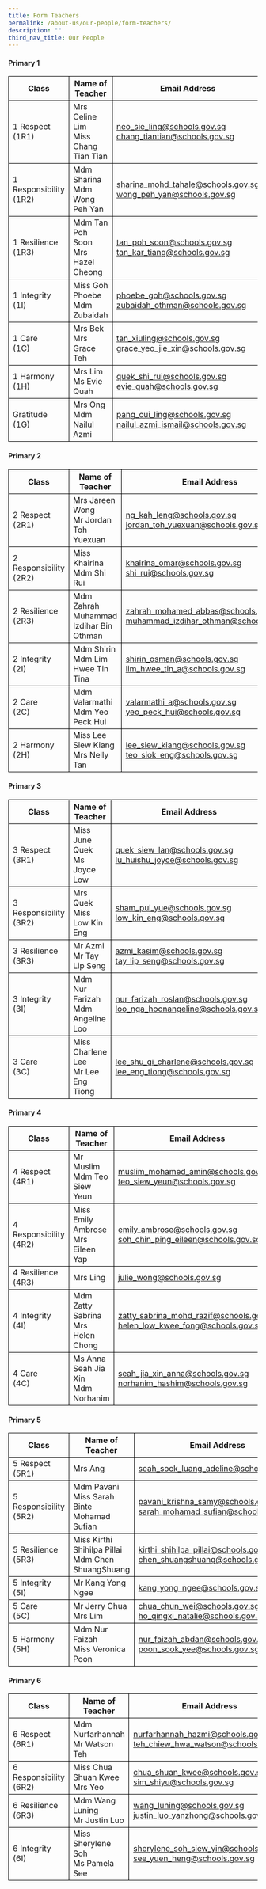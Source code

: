 ```yaml
---
title: Form Teachers
permalink: /about-us/our-people/form-teachers/
description: ""
third_nav_title: Our People
---
```

#### Primary 1
<table>
	<thead>
		<tr>
        	<th style="border:1px solid black;">Class</th>
			<th style="border:1px solid black;">Name of Teacher</th>
			<th style="border:1px solid black;">Email Address</th>
		</tr>
	</thead>
	<tbody>
		<tr>
			<td style="border:1px solid black;">1 Respect<br>(1R1)</td>
            <td style="border:1px solid black;">Mrs Celine Lim<br>Miss Chang Tian Tian</td>
			<td style="border:1px solid black;"><a href="neo_sie_ling@schools.gov.sg">neo_sie_ling@schools.gov.sg</a><br><a href="chang_tiantian@schools.gov.sg">chang_tiantian@schools.gov.sg</a></td>
		</tr>
		<tr>
			<td style="border:1px solid black;">1 Responsibility<br>(1R2)</td>
            <td style="border:1px solid black;">Mdm Sharina<br>Mdm Wong Peh Yan</td>
			<td style="border:1px solid black;"><a href="sharina_mohd_tahale@schools.gov.sg">sharina_mohd_tahale@schools.gov.sg </a><br><a href="wong_peh_yan@schools.gov.sg">wong_peh_yan@schools.gov.sg</a></td>
		</tr>
		<tr>
			<td style="border:1px solid black;">1 Resilience<br>(1R3)</td>
            <td style="border:1px solid black;">Mdm Tan Poh Soon<br>Mrs Hazel Cheong</td>
			<td style="border:1px solid black;"><a href="tan_poh_soon@schools.gov.sg">tan_poh_soon@schools.gov.sg</a><br><a href="tan_kar_tiang@schools.gov.sg">tan_kar_tiang@schools.gov.sg</a></td>
		</tr>     
		<tr>
			<td style="border:1px solid black;">1 Integrity<br>(1I)</td>
            <td style="border:1px solid black;">Miss Goh Phoebe<br>Mdm Zubaidah</td>
			<td style="border:1px solid black;"><a href="phoebe_goh@schools.gov.sg">phoebe_goh@schools.gov.sg</a><br><a href="zubaidah_othman@schools.gov.sg">zubaidah_othman@schools.gov.sg</a></td>
		</tr>
		<tr>
			<td style="border:1px solid black;">1 Care<br>(1C)</td>
            <td style="border:1px solid black;">Mrs Bek<br>Mrs Grace Teh</td>
			<td style="border:1px solid black;"><a href="tan_xiuling@schools.gov.sg">tan_xiuling@schools.gov.sg</a><br><a href="grace_yeo_jie_xin@schools.gov.sg">grace_yeo_jie_xin@schools.gov.sg</a></td>
		</tr>
      	<tr>
			<td style="border:1px solid black;">1 Harmony<br>(1H)</td>
            <td style="border:1px solid black;">Mrs Lim<br>Ms Evie Quah</td>
			<td style="border:1px solid black;"><a href="quek_shi_rui@schools.gov.sg">quek_shi_rui@schools.gov.sg</a><br><a href="evie_quah@schools.gov.sg">evie_quah@schools.gov.sg</a></td>
		</tr>
        <tr>
			<td style="border:1px solid black;">Gratitude<br>(1G)</td>
            <td style="border:1px solid black;">Mrs Ong<br>Mdm Nailul Azmi </td>
			<td style="border:1px solid black;"><a href="pang_cui_ling@schools.gov.sg">pang_cui_ling@schools.gov.sg</a><br><a href="nailul_azmi_ismail@schools.gov.sg">nailul_azmi_ismail@schools.gov.sg</a></td>
		</tr>
	</tbody>
</table>

#### Primary 2

<table>
	<thead>
		<tr>
        	<th style="border:1px solid black;">Class</th>
			<th style="border:1px solid black;">Name of Teacher</th>
			<th style="border:1px solid black;">Email Address</th>
		</tr>
	</thead>
	<tbody>
		<tr>
			<td style="border:1px solid black;">2 Respect<br>(2R1)</td>
            <td style="border:1px solid black;">Mrs Jareen Wong<br>Mr Jordan Toh Yuexuan</td>
			<td style="border:1px solid black;"><a href="ng_kah_leng@schools.gov.sg">ng_kah_leng@schools.gov.sg</a><br><a href="jordan_toh_yuexuan@schools.gov.sg">jordan_toh_yuexuan@schools.gov.sg</a></td>
		</tr>
		<tr>
			<td style="border:1px solid black;">2 Responsibility<br>(2R2)</td>
            <td style="border:1px solid black;">Miss Khairina<br>Mdm Shi Rui</td>
			<td style="border:1px solid black;"><a href="khairina_omar@schools.gov.sg">khairina_omar@schools.gov.sg</a><br><a href="shi_rui@schools.gov.sg">shi_rui@schools.gov.sg</a></td>
		</tr>
		<tr>
			<td style="border:1px solid black;">2 Resilience<br>(2R3)</td>
            <td style="border:1px solid black;">Mdm Zahrah<br>Muhammad Izdihar Bin Othman</td>
			<td style="border:1px solid black;"><a href="zahrah_mohamed_abbas@schools.gov.sg">zahrah_mohamed_abbas@schools.gov.sg</a><br><a href="muhammad_izdihar_othman@schools.gov.sg">muhammad_izdihar_othman@schools.gov.sg</a></td>
		</tr>     
		<tr>
			<td style="border:1px solid black;">2 Integrity<br>(2I)</td>
            <td style="border:1px solid black;">Mdm Shirin<br>Mdm Lim Hwee Tin Tina</td>
			<td style="border:1px solid black;"><a href="shirin_osman@schools.gov.sg">shirin_osman@schools.gov.sg</a><br><a href="lim_hwee_tin_a@schools.gov.sg">lim_hwee_tin_a@schools.gov.sg</a></td>
		</tr>
		<tr>
			<td style="border:1px solid black;">2 Care<br>(2C)</td>
            <td style="border:1px solid black;">Mdm Valarmathi<br>Mdm Yeo Peck Hui</td>
			<td style="border:1px solid black;"><a href="valarmathi_a@schools.gov.sg">valarmathi_a@schools.gov.sg</a><br><a href="yeo_peck_hui@schools.gov.sg">yeo_peck_hui@schools.gov.sg</a></td>
		</tr>
      	<tr>
			<td style="border:1px solid black;">2 Harmony<br>(2H)</td>
            <td style="border:1px solid black;">Miss Lee Siew Kiang<br>Mrs Nelly Tan</td>
			<td style="border:1px solid black;"><a href="lee_siew_kiang@schools.gov.sg">lee_siew_kiang@schools.gov.sg</a><br><a href="teo_siok_eng@schools.gov.sg">teo_siok_eng@schools.gov.sg</a></td>
		</tr>
	</tbody>
</table>

#### Primary 3

<table>
	<thead>
		<tr>
        	<th style="border:1px solid black;">Class</th>
			<th style="border:1px solid black;">Name of Teacher</th>
			<th style="border:1px solid black;">Email Address</th>
		</tr>
	</thead>
	<tbody>
		<tr>
			<td style="border:1px solid black;">3 Respect<br>(3R1)</td>
            <td style="border:1px solid black;">Miss June Quek<br>Ms Joyce Low</td>
			<td style="border:1px solid black;"><a href="quek_siew_lan@schools.gov.sg">quek_siew_lan@schools.gov.sg</a><br><a href="lu_huishu_joyce@schools.gov.sg">lu_huishu_joyce@schools.gov.sg</a></td>
		</tr>
		<tr>
			<td style="border:1px solid black;">3 Responsibility<br>(3R2)</td>
            <td style="border:1px solid black;">Mrs Quek<br>Miss Low Kin Eng</td>
			<td style="border:1px solid black;"><a href="sham_pui_yue@schools.gov.sg">sham_pui_yue@schools.gov.sg</a><br><a href="low_kin_eng@schools.gov.sg">low_kin_eng@schools.gov.sg</a></td>
		</tr>
		<tr>
			<td style="border:1px solid black;">3 Resilience<br>(3R3)</td>
            <td style="border:1px solid black;">Mr Azmi<br>Mr Tay Lip Seng</td>
			<td style="border:1px solid black;"><a href="azmi_kasim@schools.gov.sg">azmi_kasim@schools.gov.sg</a><br><a href="tay_lip_seng@schools.gov.sg">tay_lip_seng@schools.gov.sg</a></td>
		</tr>     
		<tr>
			<td style="border:1px solid black;">3 Integrity<br>(3I)</td>
            <td style="border:1px solid black;">Mdm Nur Farizah<br>Mdm Angeline Loo</td>
			<td style="border:1px solid black;"><a href="nur_farizah_roslan@schools.gov.sg">nur_farizah_roslan@schools.gov.sg</a><br><a href="loo_nga_hoonangeline@schools.gov.sg">loo_nga_hoonangeline@schools.gov.sg</a></td>
		</tr>
		<tr>
			<td style="border:1px solid black;">3 Care<br>(3C)</td>
            <td style="border:1px solid black;">Miss Charlene Lee<br>Mr Lee Eng Tiong</td>
			<td style="border:1px solid black;"><a href="lee_shu_qi_charlene@schools.gov.sg">lee_shu_qi_charlene@schools.gov.sg</a><br><a href="lee_eng_tiong@schools.gov.sg">lee_eng_tiong@schools.gov.sg</a></td>
		</tr>
	</tbody>
</table>

#### Primary 4

<table>
	<thead>
		<tr>
        	<th style="border:1px solid black;">Class</th>
			<th style="border:1px solid black;">Name of Teacher</th>
			<th style="border:1px solid black;">Email Address</th>
		</tr>
	</thead>
	<tbody>
		<tr>
			<td style="border:1px solid black;">4 Respect<br>(4R1)</td>
            <td style="border:1px solid black;">Mr Muslim<br>Mdm Teo Siew Yeun</td>
			<td style="border:1px solid black;"><a href="muslim_mohamed_amin@schools.gov.sg">muslim_mohamed_amin@schools.gov.sg</a><br><a href="teo_siew_yeun@schools.gov.sg">teo_siew_yeun@schools.gov.sg</a></td>
		</tr>
		<tr>
			<td style="border:1px solid black;">4 Responsibility<br>(4R2)</td>
            <td style="border:1px solid black;">Miss Emily Ambrose<br>Mrs Eileen Yap</td>
			<td style="border:1px solid black;"><a href="emily_ambrose@schools.gov.sg">emily_ambrose@schools.gov.sg</a><br><a href="soh_chin_ping_eileen@schools.gov.sg">soh_chin_ping_eileen@schools.gov.sg</a></td>
		</tr>
		<tr>
			<td style="border:1px solid black;">4 Resilience<br>(4R3)</td>
            <td style="border:1px solid black;">Mrs Ling</td>
			<td style="border:1px solid black;"><a href="julie_wong@schools.gov.sg">julie_wong@schools.gov.sg</a></td>
		</tr>     
		<tr>
			<td style="border:1px solid black;">4 Integrity<br>(4I)</td>
			<td style="border:1px solid black;">Mdm Zatty Sabrina<br>Mrs Helen Chong</td>
			<td style="border:1px solid black;"><a href="zatty_sabrina_mohd_razif@schools.gov.sg">zatty_sabrina_mohd_razif@schools.gov.sg</a><br><a href="helen_low_kwee_fong@schools.gov.sg">helen_low_kwee_fong@schools.gov.sg</a></td>
		</tr>
		<tr>
			<td style="border:1px solid black;">4 Care<br>(4C)</td>
            <td style="border:1px solid black;">Ms Anna Seah Jia Xin<br>Mdm Norhanim</td>
			<td style="border:1px solid black;"><a href="seah_jia_xin_anna@schools.gov.sg">seah_jia_xin_anna@schools.gov.sg</a><br><a href="norhanim_hashim@schools.gov.sg">norhanim_hashim@schools.gov.sg</a></td>
		</tr>
	</tbody>
</table>

#### Primary 5

<table>
	<thead>
		<tr>
        	<th style="border:1px solid black;">Class</th>
			<th style="border:1px solid black;">Name of Teacher</th>
			<th style="border:1px solid black;">Email Address</th>
		</tr>
	</thead>
	<tbody>
		<tr>
			<td style="border:1px solid black;">5 Respect<br>(5R1)</td>
            <td style="border:1px solid black;">Mrs Ang<br></td>
			<td style="border:1px solid black;"><a href="seah_sock_luang_adeline@schools.gov.sg">seah_sock_luang_adeline@schools.gov.sg</a><br><a href=""></a></td>
		</tr>
		<tr>
			<td style="border:1px solid black;">5 Responsibility<br>(5R2)</td>
            <td style="border:1px solid black;">Mdm Pavani<br>Miss Sarah Binte Mohamad Sufian</td>
			<td style="border:1px solid black;"><a href="pavani_krishna_samy@schools.gov.sg">pavani_krishna_samy@schools.gov.sg</a><br><a href="sarah_mohamad_sufian@schools.gov.sg">sarah_mohamad_sufian@schools.gov.sg</a></td>
		</tr>
		<tr>
			<td style="border:1px solid black;">5 Resilience<br>(5R3)</td>
            <td style="border:1px solid black;">Miss Kirthi Shihilpa Pillai<br>Mdm Chen ShuangShuang</td>
			<td style="border:1px solid black;"><a href="kirthi_shihilpa_pillai@schools.gov.sg">kirthi_shihilpa_pillai@schools.gov.sg</a><br><a href="chen_shuangshuang@schools.gov.sg">chen_shuangshuang@schools.gov.sg</a></td>
		</tr>     
		<tr>
			<td style="border:1px solid black;">5 Integrity<br>(5I)</td>
			<td style="border:1px solid black;">Mr Kang Yong Ngee</td>
			<td style="border:1px solid black;"><a href="kang_yong_ngee@schools.gov.sg">kang_yong_ngee@schools.gov.sg</a></td>
		</tr>
		<tr>
			<td style="border:1px solid black;">5 Care<br>(5C)</td>
            <td style="border:1px solid black;">Mr Jerry Chua<br>Mrs Lim</td>
			<td style="border:1px solid black;"><a href="chua_chun_wei@schools.gov.sg">chua_chun_wei@schools.gov.sg</a><br><a href="ho_qingxi_natalie@schools.gov.sg">ho_qingxi_natalie@schools.gov.sg</a></td>
		</tr>
		<tr>
			<td style="border:1px solid black;">5 Harmony<br>(5H)</td>
            <td style="border:1px solid black;">Mdm Nur Faizah<br>Miss Veronica Poon</td>
			<td style="border:1px solid black;"><a href="nur_faizah_abdan@schools.gov.sg">nur_faizah_abdan@schools.gov.sg</a><br><a href="poon_sook_yee@schools.gov.sg">poon_sook_yee@schools.gov.sg</a></td>
		</tr>
	</tbody>
</table>

#### Primary 6

<table>
	<thead>
		<tr>
        	<th style="border:1px solid black;">Class</th>
			<th style="border:1px solid black;">Name of Teacher</th>
			<th style="border:1px solid black;">Email Address</th>
		</tr>
	</thead>
	<tbody>
		<tr>
			<td style="border:1px solid black;">6 Respect<br>(6R1)</td>
            <td style="border:1px solid black;">Mdm Nurfarhannah<br>Mr Watson Teh</td>
			<td style="border:1px solid black;"><a href="nurfarhannah_hazmi@schools.gov.sg">nurfarhannah_hazmi@schools.gov.sg</a><br><a href="teh_chiew_hwa_watson@schools.gov.sg">teh_chiew_hwa_watson@schools.gov.sg</a></td>
		</tr>
		<tr>
			<td style="border:1px solid black;">6 Responsibility<br>(6R2)</td>
            <td style="border:1px solid black;">Miss Chua Shuan Kwee<br>Mrs Yeo</td>
			<td style="border:1px solid black;"><a href="chua_shuan_kwee@schools.gov.sg">chua_shuan_kwee@schools.gov.sg</a><br><a href="sim_shiyu@schools.gov.sg">sim_shiyu@schools.gov.sg</a></td>
		</tr>
		<tr>
			<td style="border:1px solid black;">6 Resilience<br>(6R3)</td>
            <td style="border:1px solid black;">Mdm Wang Luning<br>Mr Justin Luo</td>
			<td style="border:1px solid black;"><a href="wang_luning@schools.gov.sg">wang_luning@schools.gov.sg</a><br><a href="justin_luo_yanzhong@schools.gov.sg">justin_luo_yanzhong@schools.gov.sg</a></td>
		</tr>     
		<tr>
			<td style="border:1px solid black;">6 Integrity<br>(6I)</td>
			<td style="border:1px solid black;">Miss Sherylene Soh<br>Ms Pamela See</td>
			<td style="border:1px solid black;"><a href="sherylene_soh_siew_yin@schools.gov.sg">sherylene_soh_siew_yin@schools.gov.sg</a><br><a href="see_yuen_heng@schools.gov.sg">see_yuen_heng@schools.gov.sg</a></td>
		</tr>
	</tbody>
</table>